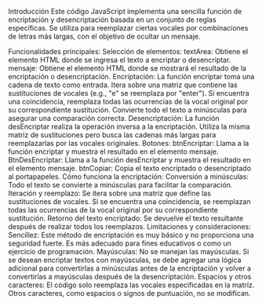 Introducción
Este código JavaScript implementa una sencilla función de encriptación y desencriptación basada en un conjunto de reglas específicas. Se utiliza para reemplazar ciertas vocales por combinaciones de letras más largas, con el objetivo de ocultar un mensaje.

Funcionalidades principales:
Selección de elementos:
textArea: Obtiene el elemento HTML donde se ingresa el texto a encriptar o desencriptar.
mensaje: Obtiene el elemento HTML donde se mostrará el resultado de la encriptación o desencriptación.
Encriptación:
La función encriptar toma una cadena de texto como entrada.
Itera sobre una matriz que contiene las sustituciones de vocales (e.g., "e" se reemplaza por "enter").
Si encuentra una coincidencia, reemplaza todas las ocurrencias de la vocal original por su correspondiente sustitución.
Convierte todo el texto a minúsculas para asegurar una comparación correcta.
Desencriptación:
La función desEncriptar realiza la operación inversa a la encriptación.
Utiliza la misma matriz de sustituciones pero busca las cadenas más largas para reemplazarlas por las vocales originales.
Botones:
btnEncriptar: Llama a la función encriptar y muestra el resultado en el elemento mensaje.
BtnDesEncriptar: Llama a la función desEncriptar y muestra el resultado en el elemento mensaje.
btnCopiar: Copia el texto encriptado o desencriptado al portapapeles.
Cómo funciona la encriptación:
Conversión a minúsculas: Todo el texto se convierte a minúsculas para facilitar la comparación.
Iteración y reemplazo: Se itera sobre una matriz que define las sustituciones de vocales.
Si se encuentra una coincidencia, se reemplazan todas las ocurrencias de la vocal original por su correspondiente sustitución.
Retorno del texto encriptado: Se devuelve el texto resultante después de realizar todos los reemplazos.
Limitaciones y consideraciones:
Sencillez: Este método de encriptación es muy básico y no proporciona una seguridad fuerte. Es más adecuado para fines educativos o como un ejercicio de programación.
Mayúsculas: No se manejan las mayúsculas. Si se desean encriptar textos con mayúsculas, se debe agregar una lógica adicional para convertirlas a minúsculas antes de la encriptación y volver a convertirlas a mayúsculas después de la desencriptación.
Espacios y otros caracteres: El código solo reemplaza las vocales especificadas en la matriz. Otros caracteres, como espacios o signos de puntuación, no se modifican.
